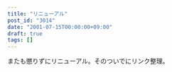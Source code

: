 ```yaml
---
title: "リニューアル"
post_id: "3014"
date: "2001-07-15T00:00:00+09:00"
draft: true
tags: []
---
```



またも懲りずにリニューアル。そのついでにリンク整理。
